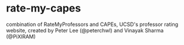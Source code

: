 # rate-my-capes
combination of RateMyProfessors and CAPEs, UCSD's professor rating website, created by Peter Lee (@peterchwl) and Vinayak Sharma (@PiXlRAM)

